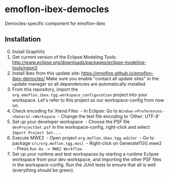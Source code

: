 # emoflon-ibex-democles
Democles-specific component for emoflon-ibex

## Installation
0. Install GraphViz
1. Get current version of the Eclipse Modeling Tools:  http://www.eclipse.org/downloads/packages/eclipse-modeling-tools/neon3
2. Install Ibex from this update site: https://emoflon.github.io/emoflon-ibex-democles/  Make sure you enable "contact all update sites" in the update manager so all dependencies are automatically installed.
3. From this repository, import the ```org.emoflon.ibex.tgg.workspace_configuration``` project into your workspace.  Let's refer to this project as our workspace-config from now on.
4. Check encoding for Xtend Files
  - In Eclipse: Go to ```Window->Preferences->General->Workspace```
  - Change the text file encoding to 'Other: UTF-8'
5. Set up your developer workspace
  - Choose the PSF file ```devProjectSet.psf``` in the workspace-config, right-click and select ```Import Project Set...```.
6. Execute MWE2
  - Open project ```org.moflon.ibex.tgg.editor```
  - Go to package ```src/org.moflon.tgg.mosl```
  - Right-click on GenerateTGG.mwe2
  - Press ```Run As -> MWE2 Workflow```
7. Set up your runtime and test workspaces by starting a runtime Eclipse workspace from your dev workspace, and importing the other PSF files in the workspace-config.  Run the JUnit tests to ensure that all is well (everything should be green).
